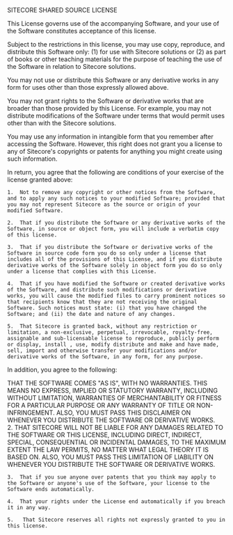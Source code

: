 SITECORE SHARED SOURCE LICENSE

This License governs use of the accompanying Software, and your use of the Software constitutes acceptance of this license.

Subject to the restrictions in this license, you may use  copy, reproduce, and distribute this Software only: (1)  for use with Sitecore solutions or (2) as part of  books or other teaching materials for the purpose of teaching the use of the Software in relation to Sitecore solutions.

You may not use or distribute this Software or any derivative works in any form for uses other than those expressly allowed above.

You may not grant rights to the Software or derivative works that are broader than those provided by this License. For example, you may not distribute modifications of the Software under terms that would permit uses other than with the Sitecore solutions.

You may use any information in intangible form that you remember after accessing the Software. However, this right does not grant you a license to any of Sitecore's copyrights or patents for anything you might create using such information.


In return, you agree that the following are conditions of your exercise of the license granted above:

    1.  Not to remove any copyright or other notices from the Software, and to apply any such notices to your modified Software; provided that you may not represent Sitecore as the source or origin of your modified Software.

    2.  That if you distribute the Software or any derivative works of the Software, in source or object form, you will include a verbatim copy of this license.

    3.  That if you distribute the Software or derivative works of the Software in source code form you do so only under a license that includes all of the provisions of this License, and if you distribute derivative works of the Software solely in object form you do so only under a license that complies with this License. 

    4.  That if you have modified the Software or created derivative works of the Software, and distribute such modifications or derivative works, you will cause the modified files to carry prominent notices so that recipients know that they are not receiving the original Software. Such notices must state: (i) that you have changed the Software; and (ii) the date and nature of any changes.

    5.  That Sitecore is granted back, without any restriction or limitation, a non-exclusive, perpetual, irrevocable, royalty-free, assignable and sub-licensable license to reproduce, publicly perform or display, install , use, modify distribute and make and have made, sell, import and otherwise transfer your modifications and/or derivative works of the Software, in any form, for any purpose.

In addition, you agree to the following:

THAT THE SOFTWARE COMES "AS IS", WITH NO WARRANTIES. THIS MEANS NO EXPRESS, IMPLIED OR STATUTORY WARRANTY, INCLUDING WITHOUT LIMITATION, WARRANTIES OF MERCHANTABILITY OR FITNESS FOR A PARTICULAR PURPOSE OR ANY WARRANTY OF TITLE OR NON-INFRINGEMENT. ALSO, YOU MUST PASS THIS DISCLAIMER ON WHENEVER YOU DISTRIBUTE THE SOFTWARE OR DERIVATIVE WORKS.  
    2.  THAT SITECORE WILL NOT BE LIABLE FOR ANY DAMAGES RELATED TO THE SOFTWARE OR THIS LICENSE, INCLUDING DIRECT, INDIRECT, SPECIAL, CONSEQUENTIAL OR INCIDENTAL DAMAGES, TO THE MAXIMUM EXTENT THE LAW PERMITS, NO MATTER WHAT LEGAL THEORY IT IS BASED ON. ALSO, YOU MUST PASS THIS LIMITATION OF LIABILITY ON WHENEVER YOU DISTRIBUTE THE SOFTWARE OR DERIVATIVE WORKS.

    3.  That if you sue anyone over patents that you think may apply to the Software or anyone's use of the Software, your license to the Software ends automatically.

    4.  That your rights under the License end automatically if you breach it in any way.

    5.   That Sitecore reserves all rights not expressly granted to you in this license.
